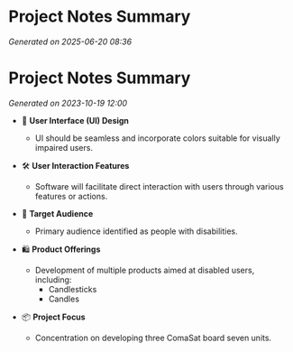 # Project Notes Summary

*Generated on 2025-06-20 08:36*

# Project Notes Summary

*Generated on 2023-10-19 12:00*

- 🎨 **User Interface (UI) Design**
  - UI should be seamless and incorporate colors suitable for visually impaired users.

- 🛠️ **User Interaction Features**
  - Software will facilitate direct interaction with users through various features or actions.

- 👥 **Target Audience**
  - Primary audience identified as people with disabilities.

- 🛍️ **Product Offerings**
  - Development of multiple products aimed at disabled users, including:
    - Candlesticks
    - Candles

- 📦 **Project Focus**
  - Concentration on developing three ComaSat board seven units.